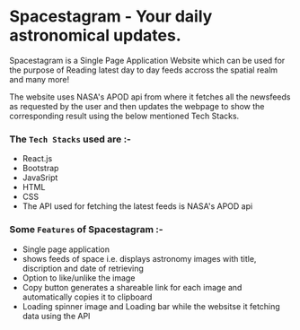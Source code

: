 # Spacestagram - Your daily astronomical updates. 
Spacestagram is a Single Page Application Website which can be used for the purpose of Reading latest day to day feeds accross the spatial realm and many more! 

The website uses NASA's APOD api from where it fetches all the newsfeeds as requested by the user and then updates the webpage to show the corresponding result using the below mentioned Tech Stacks.

### The `Tech Stacks` used are :- 
<ul>
  <li>React.js</li>
  <li>Bootstrap</li>
  <li>JavaSript</li>
  <li>HTML</li>
  <li>CSS</li>
  <li>The API used for fetching the latest feeds is NASA's APOD api</li>
</ul>

### Some `Features` of Spacestagram :- 
<ul>
  <li>Single page application</li>
  <li>shows feeds of space i.e. displays astronomy images with title, discription and date of retrieving</li>
  <li>Option to like/unlike the image</li>
  <li>Copy button generates a shareable link for each image and automatically copies it to clipboard</li>
  <li>Loading spinner image and Loading bar while the websitse it fetching data using the API</li>
</ul>


